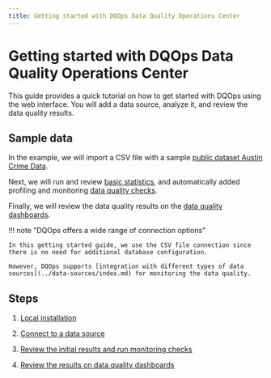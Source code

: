 ```yaml
---
title: Getting started with DQOps Data Quality Operations Center
---
```

# Getting started with DQOps Data Quality Operations Center
This guide provides a quick tutorial on how to get started with DQOps using the web interface. You will add a data source, analyze it, and review the data quality results. 

## Sample data
In the example, we will import a CSV file with a sample [public dataset Austin Crime Data](https://console.cloud.google.com/marketplace/details/city-of-austin/austin-crime). 

Next, we will run and review [basic statistics](../working-with-dqo/collecting-basic-data-statistics.md), 
and automatically added profiling and monitoring [data quality checks](../dqo-concepts/definition-of-data-quality-checks/index.md). 

Finally, we will review the data quality results on the [data quality dashboards](../dqo-concepts/types-of-data-quality-dashboards.md). 

!!! note "DQOps offers a wide range of connection options"

    In this getting started guide, we use the CSV file connection since there is no need for additional database configuration.

    However, DQOps supports [integration with different types of data sources](../data-sources/index.md) for monitoring the data quality.


## Steps

1. [Local installation](installation.md)

2. [Connect to a data source](add-data-source-connection.md)

3. [Review the initial results and run monitoring checks](review-results-and-run-monitoring-checks.md)

4. [Review the results on data quality dashboards](review-results-on-dashboards.md) 

 

